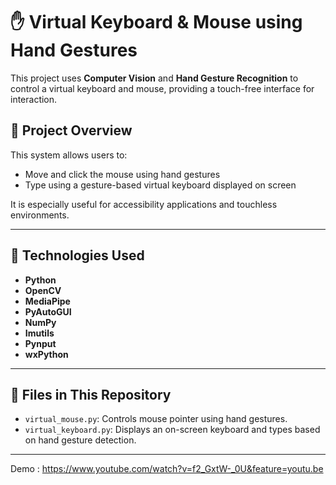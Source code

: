 # ✋ Virtual Keyboard & Mouse using Hand Gestures

This project uses **Computer Vision** and **Hand Gesture Recognition** to control a virtual keyboard and mouse, providing a touch-free interface for interaction.

## 🧠 Project Overview

This system allows users to:
- Move and click the mouse using hand gestures
- Type using a gesture-based virtual keyboard displayed on screen

It is especially useful for accessibility applications and touchless environments.

---

## 🧰 Technologies Used

- **Python**
- **OpenCV**
- **MediaPipe**
- **PyAutoGUI**
- **NumPy**
- **Imutils**
- **Pynput**
- **wxPython**

---

## 📁 Files in This Repository

- `virtual_mouse.py`: Controls mouse pointer using hand gestures.
- `virtual_keyboard.py`: Displays an on-screen keyboard and types based on hand gesture detection.

---
Demo : https://www.youtube.com/watch?v=f2_GxtW-_0U&feature=youtu.be
